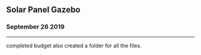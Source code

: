 Solar Panel Gazebo 
-------------------

### September 26 2019
---------------------

completed budget also created a folder for all the files.
